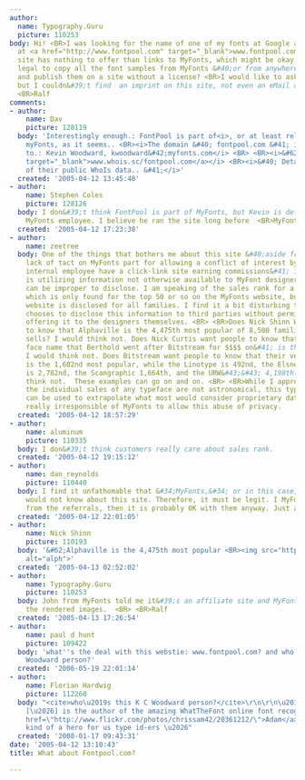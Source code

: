 ```yaml
---
author:
  name: Typography.Guru
  picture: 110253
body: Hi! <BR>I was looking for the name of one of my fonts at Google and found it
  at <a href="http://www.fontpool.com" target="_blank">www.fontpool.com</a>. <BR>This
  site has nothing to offer than links to MyFonts, which might be okay, but is it
  legal to copy all the font samples from MyFonts &#40;or from anywhere else&#41;
  and publish them on a site without a license? <BR>I would like to ask the webmaster
  but I couldn&#39;t find  an imprint on this site, not even an eMail address. <BR>
  <BR>Ralf
comments:
- author:
    name: Dav
    picture: 128119
  body: 'Interestingly enough.: FontPool is part of<i>, or at least related to,</i>
    myFonts, as it seems.. <BR><i>The domain &#40; fontpool.com &#41; is registred
    to.: Kevin Woodward, kwoodward&#42;myfonts.com</i> <BR> <BR><i>&#62; <a href="http://www.whois.sc/fontpool.com"
    target="_blank">www.whois.sc/fontpool.com</a></i> <BR><i>&#40; Details courtesy
    of their public WhoIs data.. &#41;</i>'
  created: '2005-04-12 13:45:48'
- author:
    name: Stephen Coles
    picture: 128126
  body: I don&#39;t think FontPool is part of MyFonts, but Kevin is definitely <BR>a
    MyFonts employee. I believe he ran the site long before  <BR>MyFonts was born.
  created: '2005-04-12 17:23:38'
- author:
    name: zeetree
  body: One of the things that bothers me about this site &#40;aside from the obvious
    lack of tact on MyFonts part for allowing a conflict of interest by having an
    internal employee have a click-link site earning commissions&#41; is that FontPool
    is utilizing information not otherwise available to MyFont designers and foundries
    can be improper to disclose. I am speaking of the sales rank for a given family
    which is only found for the top 50 or so on the MyFonts website, but on the FontPool
    website is disclosed for all families. I find it a bit disturbing that MyFonts
    chooses to disclose this information to third parties without permission nor without
    offering it to the designers themselves. <BR> <BR>Does Nick Shinn WANT people
    to know that Alphaville is the 4,475th most popular of 8,500 families that MyFonts
    sells? I would think not. Does Nick Curtis want people to know that Boogaloo &#40;the
    face name that Berthold went after Bitstream for $$$$ on&#41; is the 4,357th seller?
    I would think not. Does Bitstream want people to know that their version of Americana
    is the 1,602nd most popular, while the Linotype is 492nd, the Elsner &#43; Flake
    is 2,782nd, the Scangraphic 1,664th, and the URW&#43;&#43; 4,198th? Again, I would
    think not.  These examples can go on and on. <BR> <BR>While I appreciate that
    the individual sales of any typeface are not astronomical, this type of information
    can be used to extrapolate what most would consider proprietary data. It&#39;s
    really irresponsible of MyFonts to allow this abuse of privacy.
  created: '2005-04-12 18:57:29'
- author:
    name: aluminum
    picture: 110335
  body: I don&#39;t think customers really care about sales rank.
  created: '2005-04-12 19:15:12'
- author:
    name: dan_reynolds
    picture: 110440
  body: I find it unfathomable that &#34;MyFonts,&#34; or in this case, Bitstream,
    would not know about this site. Therefore, it must be legit. I MyFonts makes money
    from the referrals, then it is probably OK with them anyway. Just a guess
  created: '2005-04-12 22:01:05'
- author:
    name: Nick Shinn
    picture: 110193
  body: '&#62;Alphaville is the 4,475th most popular <BR><img src="http://www.typophile.com/forums/messages/30/69642.jpg"
    alt="alph">'
  created: '2005-04-13 02:52:02'
- author:
    name: Typography.Guru
    picture: 110253
  body: John from MyFonts told me it&#39;s an affiliate site and MyFonts provides
    the rendered images.  <BR> <BR>Ralf
  created: '2005-04-13 17:26:54'
- author:
    name: paul d hunt
    picture: 109422
  body: 'what''s the deal with this webstie: www.fontpool.com? and who''s this K C
    Woodward person?'
  created: '2006-05-19 22:01:14'
- author:
    name: Florian Hardwig
    picture: 112260
  body: "<cite>who\u2019s this K C Woodward person?</cite>\r\n\r\n\u201CKevin Woordward
    [\u2026] is the author of the amazing WhatTheFont online font recognition system\u201D\r\n<a
    href=\"http://www.flickr.com/photos/chrissam42/20361212/\">Adam</a>\r\n\r\nSo,
    kind of a hero for us type id-ers \u2026"
  created: '2008-01-17 09:43:31'
date: '2005-04-12 13:10:43'
title: What about Fontpool.com?

---
```

